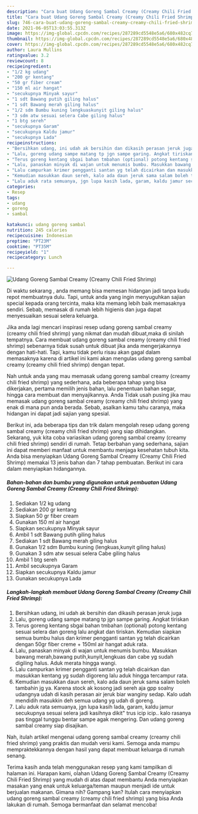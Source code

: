 ```yaml
---
description: "Cara buat Udang Goreng Sambal Creamy (Creamy Chili Fried Shrimp) yang lezat Untuk Jualan"
title: "Cara buat Udang Goreng Sambal Creamy (Creamy Chili Fried Shrimp) yang lezat Untuk Jualan"
slug: 746-cara-buat-udang-goreng-sambal-creamy-creamy-chili-fried-shrimp-yang-lezat-untuk-jualan
date: 2021-06-05T13:03:55.313Z
image: https://img-global.cpcdn.com/recipes/287289cd5548e5a6/680x482cq70/udang-goreng-sambal-creamy-creamy-chili-fried-shrimp-foto-resep-utama.jpg
thumbnail: https://img-global.cpcdn.com/recipes/287289cd5548e5a6/680x482cq70/udang-goreng-sambal-creamy-creamy-chili-fried-shrimp-foto-resep-utama.jpg
cover: https://img-global.cpcdn.com/recipes/287289cd5548e5a6/680x482cq70/udang-goreng-sambal-creamy-creamy-chili-fried-shrimp-foto-resep-utama.jpg
author: Laura Mullins
ratingvalue: 3.2
reviewcount: 8
recipeingredient:
- "1/2 kg udang"
- "200 gr kentang"
- "50 gr fiber cream"
- "150 ml air hangat"
- "secukupnya Minyak sayur"
- "1 sdt Bawang putih giling halus"
- "1 sdt Bawang merah giling halus"
- "1/2 sdm Bumbu kuning lengkuaskunyit giling halus"
- "3 sdm atw sesuai selera Cabe giling halus"
- "1 btg sereh"
- "secukupnya Garam"
- "secukupnya Kaldu jamur"
- "secukupnya Lada"
recipeinstructions:
- "Bersihkan udang, ini udah ak bersihin dan dikasih perasan jeruk juga"
- "Lalu, goreng udang sampe matang tp jgn sampe garing. Angkat tiriskan"
- "Terus goreng kentang sbgai bahan tmbahan (optional) potong kentang sesuai selera dan goreng lalu angkat dan tiriskan. Kemudian siapkan semua bumbu halus dan krimer pengganti santan yg telah dicairkan dengan 50gr fiber creme + 150ml air hangat aduk rata."
- "Lalu, panaskan minyak di wajan untuk menumis bumbu. Masukkan bawang merah,bawang putih,kunyit,lengkuas dan cabe yg sudah digiling halus. Aduk merata hingga wangi."
- "Lalu campurkan krimer pengganti santan yg telah dicairkan dan masukkan kentang yg sudah digoreng lalu aduk hingga tercampur rata."
- "Kemudian masukkan daun sereh, kalo ada daun jeruk sama salam boleh tambahin jg ya. Karena stock ak kosong jadi sereh aja gpp soalny udangnya udah di kasih perasan air jeruk biar wanginy sedap. Kalo udah mendidih masukkin deh semua udang yg udah di goreng."
- "Lalu aduk rata semuanya, jgn lupa kasih lada, garam, kaldu jamur secukupnya sesuai selera jadi kasihnya dikit&#34; trus icip icip.. kalo rasanya pas tinggal tunggu bentar sampe agak mengering. Dan udang goreng sambal creamy siap disajikan."
categories:
- Resep
tags:
- udang
- goreng
- sambal

katakunci: udang goreng sambal 
nutrition: 245 calories
recipecuisine: Indonesian
preptime: "PT23M"
cooktime: "PT35M"
recipeyield: "1"
recipecategory: Lunch

---
```



![Udang Goreng Sambal Creamy (Creamy Chili Fried Shrimp)](https://img-global.cpcdn.com/recipes/287289cd5548e5a6/680x482cq70/udang-goreng-sambal-creamy-creamy-chili-fried-shrimp-foto-resep-utama.jpg)

Di waktu  sekarang , anda memang bisa memesan hidangan jadi tanpa kudu repot membuatnya dulu. Tapi, untuk anda yang ingin menyuguhkan sajian special kepada orang tercinta, maka kita memang lebih baik memasaknya sendiri. Sebab, memasak di rumah lebih higienis dan juga dapat menyesuaikan sesuai selera keluarga.

Jika anda lagi mencari inspirasi resep udang goreng sambal creamy (creamy chili fried shrimp) yang nikmat dan mudah dibuat,maka di sinilah tempatnya. Cara membuat udang goreng sambal creamy (creamy chili fried shrimp)  sebenarnya tidak susah untuk dibuat jika anda mengerjakannya dengan hati-hati. Tapi, kamu tidak perlu risau akan gagal dalam memasaknya 
karena di artikel ini kami akan mengulas udang goreng sambal creamy (creamy chili fried shrimp) dengan tepat.  



Nah untuk anda yang mau memasak udang goreng sambal creamy (creamy chili fried shrimp) yang sederhana, ada beberapa tahap yang bisa dikerjakan, pertama memilih jenis bahan, lalu penentuan bahan segar, hingga cara membuat dan menyajikannya. Anda Tidak usah pusing jika mau memasak udang goreng sambal creamy (creamy chili fried shrimp) yang enak di mana pun anda berada. Sebab, asalkan kamu  tahu caranya, maka hidangan ini dapat jadi sajian yang spesial.

Berikut ini, ada beberapa tips dan trik dalam mengolah resep udang goreng sambal creamy (creamy chili fried shrimp) yang siap dihidangkan. Sekarang, yuk kita coba variasikan udang goreng sambal creamy (creamy chili fried shrimp) sendiri di rumah. Tetap berbahan yang sederhana, sajian ini dapat memberi manfaat untuk membantu menjaga kesehatan tubuh kita. Anda bisa menyiapkan Udang Goreng Sambal Creamy (Creamy Chili Fried Shrimp) memakai 13 jenis bahan dan 7 tahap pembuatan. Berikut ini cara dalam menyiapkan hidangannya.

<!--inarticleads1-->

##### Bahan-bahan dan bumbu yang digunakan untuk pembuatan Udang Goreng Sambal Creamy (Creamy Chili Fried Shrimp):

1. Sediakan 1/2 kg udang
1. Sediakan 200 gr kentang
1. Siapkan 50 gr fiber cream
1. Gunakan 150 ml air hangat
1. Siapkan secukupnya Minyak sayur
1. Ambil 1 sdt Bawang putih giling halus
1. Sediakan 1 sdt Bawang merah giling halus
1. Gunakan 1/2 sdm Bumbu kuning (lengkuas,kunyit giling halus)
1. Gunakan 3 sdm atw sesuai selera Cabe giling halus
1. Ambil 1 btg sereh
1. Ambil secukupnya Garam
1. Siapkan secukupnya Kaldu jamur
1. Gunakan secukupnya Lada




<!--inarticleads2-->

##### Langkah-langkah membuat Udang Goreng Sambal Creamy (Creamy Chili Fried Shrimp):

1. Bersihkan udang, ini udah ak bersihin dan dikasih perasan jeruk juga
1. Lalu, goreng udang sampe matang tp jgn sampe garing. Angkat tiriskan
1. Terus goreng kentang sbgai bahan tmbahan (optional) potong kentang sesuai selera dan goreng lalu angkat dan tiriskan. Kemudian siapkan semua bumbu halus dan krimer pengganti santan yg telah dicairkan dengan 50gr fiber creme + 150ml air hangat aduk rata.
1. Lalu, panaskan minyak di wajan untuk menumis bumbu. Masukkan bawang merah,bawang putih,kunyit,lengkuas dan cabe yg sudah digiling halus. Aduk merata hingga wangi.
1. Lalu campurkan krimer pengganti santan yg telah dicairkan dan masukkan kentang yg sudah digoreng lalu aduk hingga tercampur rata.
1. Kemudian masukkan daun sereh, kalo ada daun jeruk sama salam boleh tambahin jg ya. Karena stock ak kosong jadi sereh aja gpp soalny udangnya udah di kasih perasan air jeruk biar wanginy sedap. Kalo udah mendidih masukkin deh semua udang yg udah di goreng.
1. Lalu aduk rata semuanya, jgn lupa kasih lada, garam, kaldu jamur secukupnya sesuai selera jadi kasihnya dikit&#34; trus icip icip.. kalo rasanya pas tinggal tunggu bentar sampe agak mengering. Dan udang goreng sambal creamy siap disajikan.




Nah, itulah artikel mengenai  udang goreng sambal creamy (creamy chili fried shrimp)  yang praktis dan mudah versi kami. Semoga anda mampu mempraktekkannya dengan hasil yang dapat membuat keluarga di rumah senang. 

Terima kasih anda telah menggunakan resep yang kami tampilkan di halaman ini. Harapan kami, olahan  Udang Goreng Sambal Creamy (Creamy Chili Fried Shrimp) yang mudah di atas dapat membantu Anda menyiapkan masakan yang enak untuk keluarga/teman maupun menjadi ide untuk berjualan makanan. Gimana nih? Gampang kan? Itulah cara menyiapkan udang goreng sambal creamy (creamy chili fried shrimp) yang bisa Anda lakukan di rumah. Semoga bermanfaat dan selamat mencoba!

